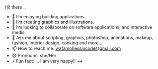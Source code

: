 Hi! there ..

- 🔭 I’m enjoying building applications.
- 🌱 I’m creating graphics and illustrations.
- 👯 I’m looking to collaborate on software applications, and interactive media.
- 💬 Ask me about scripting, graphics, photoshop, animations, makeup, fashion, interior design, cooking and more...  
- 📫 How to reach me: wafamohessincode@gmail.com
- 😄 Pronouns: she/Her
- ⚡ Fun fact: ... I am very happy!!
-->
